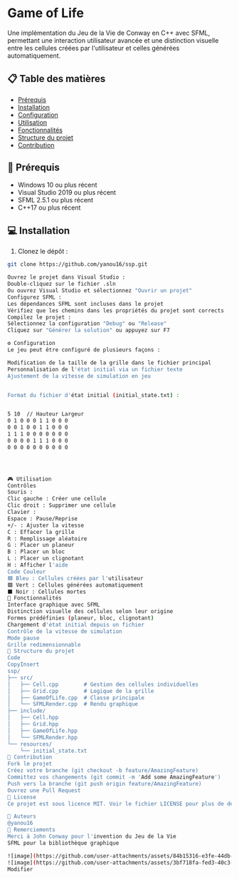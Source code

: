 # Game of Life

Une implémentation du Jeu de la Vie de Conway en C++ avec SFML, permettant une interaction utilisateur avancée et une distinction visuelle entre les cellules créées par l'utilisateur et celles générées automatiquement.

## 📋 Table des matières
- [Prérequis](#prérequis)
- [Installation](#installation)
- [Configuration](#configuration)
- [Utilisation](#utilisation)
- [Fonctionnalités](#fonctionnalités)
- [Structure du projet](#structure-du-projet)
- [Contribution](#contribution)

## 🔧 Prérequis

- Windows 10 ou plus récent
- Visual Studio 2019 ou plus récent
- SFML 2.5.1 ou plus récent
- C++17 ou plus récent

## 💻 Installation

1. Clonez le dépôt :
```bash
git clone https://github.com/yanou16/ssp.git

Ouvrez le projet dans Visual Studio :
Double-cliquez sur le fichier .sln
Ou ouvrez Visual Studio et sélectionnez "Ouvrir un projet"
Configurez SFML :
Les dépendances SFML sont incluses dans le projet
Vérifiez que les chemins dans les propriétés du projet sont corrects
Compilez le projet :
Sélectionnez la configuration "Debug" ou "Release"
Cliquez sur "Générer la solution" ou appuyez sur F7

⚙️ Configuration
Le jeu peut être configuré de plusieurs façons :

Modification de la taille de la grille dans le fichier principal
Personnalisation de l'état initial via un fichier texte
Ajustement de la vitesse de simulation en jeu


Format du fichier d'état initial (initial_state.txt) :


5 10  // Hauteur Largeur
0 1 0 0 0 1 1 0 0 0
0 0 1 0 0 1 1 0 0 0
1 1 1 0 0 0 0 0 0 0
0 0 0 0 1 1 1 0 0 0
0 0 0 0 0 0 0 0 0 0




🎮 Utilisation
Contrôles
Souris :
Clic gauche : Créer une cellule
Clic droit : Supprimer une cellule
Clavier :
Espace : Pause/Reprise
+/- : Ajuster la vitesse
C : Effacer la grille
R : Remplissage aléatoire
G : Placer un planeur
B : Placer un bloc
L : Placer un clignotant
H : Afficher l'aide
Code Couleur
🟦 Bleu : Cellules créées par l'utilisateur
🟩 Vert : Cellules générées automatiquement
⬛ Noir : Cellules mortes
🌟 Fonctionnalités
Interface graphique avec SFML
Distinction visuelle des cellules selon leur origine
Formes prédéfinies (planeur, bloc, clignotant)
Chargement d'état initial depuis un fichier
Contrôle de la vitesse de simulation
Mode pause
Grille redimensionnable
📁 Structure du projet
Code
CopyInsert
ssp/
├── src/
│   ├── Cell.cpp        # Gestion des cellules individuelles
│   ├── Grid.cpp        # Logique de la grille
│   ├── GameOfLife.cpp  # Classe principale
│   └── SFMLRender.cpp  # Rendu graphique
├── include/
│   ├── Cell.hpp
│   ├── Grid.hpp
│   ├── GameOfLife.hpp
│   └── SFMLRender.hpp
└── resources/
    └── initial_state.txt
🤝 Contribution
Fork le projet
Créez votre branche (git checkout -b feature/AmazingFeature)
Committez vos changements (git commit -m 'Add some AmazingFeature')
Push vers la branche (git push origin feature/AmazingFeature)
Ouvrez une Pull Request
📝 License
Ce projet est sous licence MIT. Voir le fichier LICENSE pour plus de détails.

👥 Auteurs
@yanou16
🙏 Remerciements
Merci à John Conway pour l'invention du Jeu de la Vie
SFML pour la bibliothèque graphique

![image](https://github.com/user-attachments/assets/84b15316-e3fe-44db-9d3f-7d8f752f5ca7)
![image](https://github.com/user-attachments/assets/3bf718fa-fed3-40c3-ae9f-9b7da206e0ad)
Modifier 
